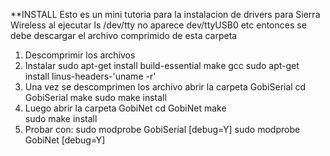 **INSTALL
Esto es un mini tutoria para la instalacion de drivers para Sierra Wireless al ejecutar ls /dev/tty no aparece dev/ttyUSB0 etc entonces se debe descargar el archivo comprimido de esta carpeta
1. Descomprimir los archivos
2. Instalar
	sudo apt-get install build-essential make gcc
	sudo apt-get install linus-headers-'uname -r'
3. Una vez se descomprimen los archivo abrir la carpeta GobiSerial
	cd GobiSerial
	make
	sudo make install
4. Luego abrir la carpeta GobiNet
	cd GobiNet
	make	
	sudo make install
5. Probar con:
	sudo modprobe GobiSerial [debug=Y]
	sudo modprobe GobiNet [debug=Y]	
